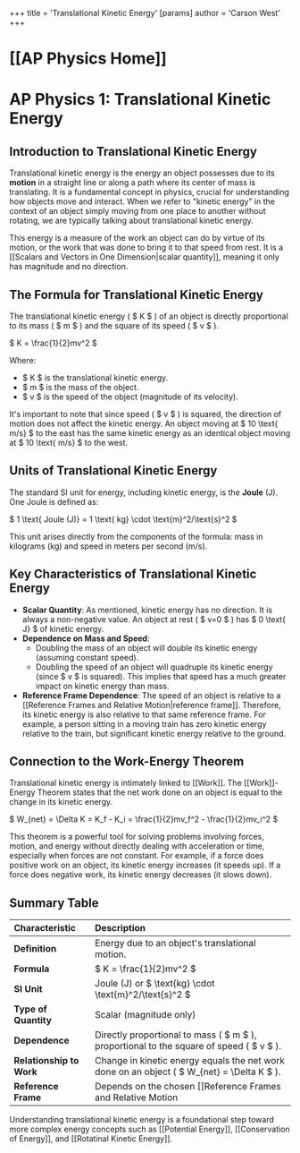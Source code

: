 +++
 title = 'Translational Kinetic Energy'
[params]
	author = 'Carson West'
+++
# [[AP Physics Home]]
# AP Physics 1: Translational Kinetic Energy

## Introduction to Translational Kinetic Energy

Translational kinetic energy is the energy an object possesses due to its **motion** in a straight line or along a path where its center of mass is translating. It is a fundamental concept in physics, crucial for understanding how objects move and interact. When we refer to "kinetic energy" in the context of an object simply moving from one place to another without rotating, we are typically talking about translational kinetic energy.

This energy is a measure of the work an object can do by virtue of its motion, or the work that was done to bring it to that speed from rest. It is a [[Scalars and Vectors in One Dimension|scalar quantity]], meaning it only has magnitude and no direction.

## The Formula for Translational Kinetic Energy

The translational kinetic energy ( $ K $ ) of an object is directly proportional to its mass ( $ m $ ) and the square of its speed ( $ v $ ).

 $ 
K = \frac{1}{2}mv^2
 $ 

Where:
*    $ K $  is the translational kinetic energy.
*    $ m $  is the mass of the object.
*    $ v $  is the speed of the object (magnitude of its velocity).

It's important to note that since speed ( $ v $ ) is squared, the direction of motion does not affect the kinetic energy. An object moving at  $ 10 \text{ m/s} $  to the east has the same kinetic energy as an identical object moving at  $ 10 \text{ m/s} $  to the west.

## Units of Translational Kinetic Energy

The standard SI unit for energy, including kinetic energy, is the **Joule** (J).
One Joule is defined as:

 $ 
1 \text{ Joule (J)} = 1 \text{ kg} \cdot \text{m}^2/\text{s}^2
 $ 

This unit arises directly from the components of the formula: mass in kilograms (kg) and speed in meters per second (m/s).

## Key Characteristics of Translational Kinetic Energy

*   **Scalar Quantity**: As mentioned, kinetic energy has no direction. It is always a non-negative value. An object at rest ( $ v=0 $ ) has  $ 0 \text{ J} $  of kinetic energy.
*   **Dependence on Mass and Speed**:
    *   Doubling the mass of an object will double its kinetic energy (assuming constant speed).
    *   Doubling the speed of an object will quadruple its kinetic energy (since  $ v $  is squared). This implies that speed has a much greater impact on kinetic energy than mass.
*   **Reference Frame Dependence**: The speed of an object is relative to a [[Reference Frames and Relative Motion|reference frame]]. Therefore, its kinetic energy is also relative to that same reference frame. For example, a person sitting in a moving train has zero kinetic energy relative to the train, but significant kinetic energy relative to the ground.

## Connection to the Work-Energy Theorem

Translational kinetic energy is intimately linked to [[Work]]. The [[Work]]-Energy Theorem states that the net work done on an object is equal to the change in its kinetic energy.

 $ 
W_{net} = \Delta K = K_f - K_i = \frac{1}{2}mv_f^2 - \frac{1}{2}mv_i^2
 $ 

This theorem is a powerful tool for solving problems involving forces, motion, and energy without directly dealing with acceleration or time, especially when forces are not constant. For example, if a force does positive work on an object, its kinetic energy increases (it speeds up). If a force does negative work, its kinetic energy decreases (it slows down).

## Summary Table

| Characteristic             | Description                                                                     |
| :------------------------- | :------------------------------------------------------------------------------ |
| **Definition**             | Energy due to an object's translational motion.                                 |
| **Formula**                |  $ K = \frac{1}{2}mv^2 $                                                            |
| **SI Unit**                | Joule (J) or  $ \text{kg} \cdot \text{m}^2/\text{s}^2 $                             |
| **Type of Quantity**       | Scalar (magnitude only)                                                         |
| **Dependence**             | Directly proportional to mass ( $ m $ ), proportional to the square of speed ( $ v $ ). |
| **Relationship to Work**   | Change in kinetic energy equals the net work done on an object ( $ W_{net} = \Delta K $ ). |
| **Reference Frame**        | Depends on the chosen [[Reference Frames and Relative Motion|reference frame]]. |

Understanding translational kinetic energy is a foundational step toward more complex energy concepts such as [[Potential Energy]], [[Conservation of Energy]], and [[Rotatinal Kinetic Energy]].